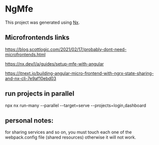 # NgMfe

This project was generated using [Nx](https://nx.dev).

## Microfrontends links

https://blog.scottlogic.com/2021/02/17/probably-dont-need-microfrontends.html

https://nx.dev/l/a/guides/setup-mfe-with-angular

https://itnext.io/building-angular-micro-frontend-with-ngrx-state-sharing-and-nx-cli-7e9af10ebd03

## run projects in parallel

npx nx run-many --parallel --target=serve --projects=login,dashboard

## personal notes:

for sharing services and so on, you must touch each one of the webpack.config file (shared resources) 
otherwise it will not work.

